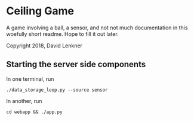# Ceiling Game

A game involving a ball, a sensor, and not not much documentation
in this woefully short readme.  Hope to fill it out later.

Copyright 2018, David Lenkner

## Starting the server side components

In one terminal, run

    ./data_storage_loop.py --source sensor

In another, run

    cd webapp && ./app.py
